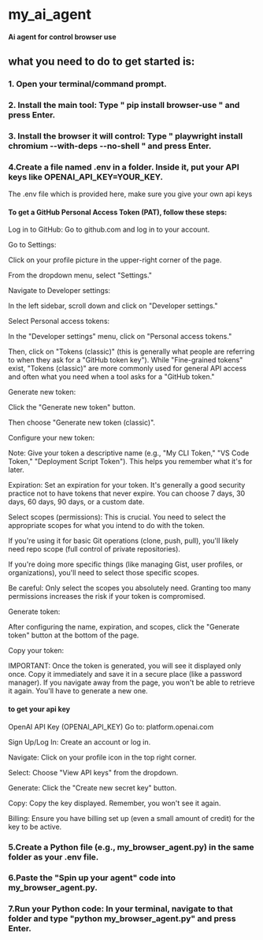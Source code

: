 # my_ai_agent
#### Ai agent for control browser use
## what you need to do to get started is:

### 1. Open your terminal/command prompt.

### 2. Install the main tool: Type " pip install browser-use "  and press Enter.

### 3. Install the browser it will control: Type " playwright install chromium --with-deps --no-shell " and press Enter.

### 4.Create a file named .env in a folder. Inside it, put your API keys like OPENAI_API_KEY=YOUR_KEY.
The .env file which is provided here, make sure you give your own api keys 
#### To get a GitHub Personal Access Token (PAT), follow these steps:

Log in to GitHub: Go to github.com and log in to your account.

Go to Settings:

Click on your profile picture in the upper-right corner of the page.

From the dropdown menu, select "Settings."

Navigate to Developer settings:

In the left sidebar, scroll down and click on "Developer settings."

Select Personal access tokens:

In the "Developer settings" menu, click on "Personal access tokens."

Then, click on "Tokens (classic)" (this is generally what people are referring to when they ask for a "GitHub token key"). While "Fine-grained tokens" exist, "Tokens (classic)" are more commonly used for general API access and often what you need when a tool asks for a "GitHub token."

Generate new token:

Click the "Generate new token" button.

Then choose "Generate new token (classic)".

Configure your new token:

Note: Give your token a descriptive name (e.g., "My CLI Token," "VS Code Token," "Deployment Script Token"). This helps you remember what it's for later.

Expiration: Set an expiration for your token. It's generally a good security practice not to have tokens that never expire. You can choose 7 days, 30 days, 60 days, 90 days, or a custom date.

Select scopes (permissions): This is crucial. You need to select the appropriate scopes for what you intend to do with the token.

If you're using it for basic Git operations (clone, push, pull), you'll likely need repo scope (full control of private repositories).

If you're doing more specific things (like managing Gist, user profiles, or organizations), you'll need to select those specific scopes.

Be careful: Only select the scopes you absolutely need. Granting too many permissions increases the risk if your token is compromised.

Generate token:

After configuring the name, expiration, and scopes, click the "Generate token" button at the bottom of the page.

Copy your token:

IMPORTANT: Once the token is generated, you will see it displayed only once. Copy it immediately and save it in a secure place (like a password manager). If you navigate away from the page, you won't be able to retrieve it again. You'll have to generate a new one.
#### to get your api key 
 OpenAI API Key (OPENAI_API_KEY)
Go to: platform.openai.com

Sign Up/Log In: Create an account or log in.

Navigate: Click on your profile icon in the top right corner.

Select: Choose "View API keys" from the dropdown.

Generate: Click the "Create new secret key" button.

Copy: Copy the key displayed. Remember, you won't see it again.

Billing: Ensure you have billing set up (even a small amount of credit) for the key to be active.

### 5.Create a Python file (e.g., my_browser_agent.py) in the same folder as your .env file.

### 6.Paste the "Spin up your agent" code into my_browser_agent.py.

### 7.Run your Python code: In your terminal, navigate to that folder and type "python my_browser_agent.py" and press Enter.
